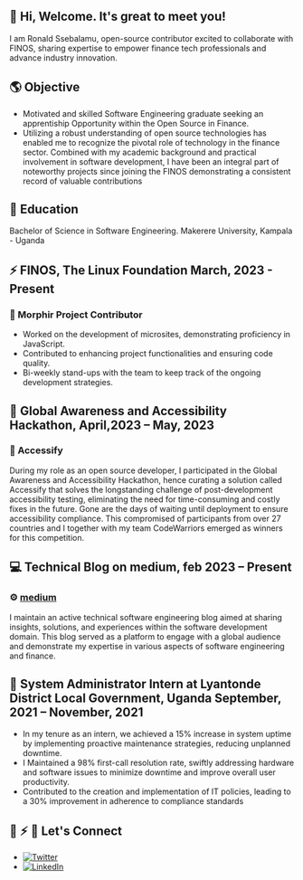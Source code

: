 ## 👋 Hi, Welcome. It's great to meet you!
I am Ronald Ssebalamu, open-source contributor excited to collaborate with FINOS, sharing expertise to empower finance tech professionals and advance industry innovation. 
## 🌎 Objective
* Motivated and skilled Software Engineering graduate seeking an apprentiship Opportunity within the Open Source in Finance.
* Utilizing a robust understanding of open source technologies has enabled me to recognize the
pivotal role of technology in the finance sector. Combined with my academic background and
practical involvement in software development, I have been an integral part of noteworthy projects
since joining the FINOS demonstrating a consistent record of valuable contributions
## 🏫 Education
Bachelor of Science in Software Engineering.
Makerere University, Kampala - Uganda

## ⚡ FINOS, The Linux Foundation March, 2023 - Present
### 🤖 Morphir Project Contributor
* Worked on the development of microsites, demonstrating proficiency in JavaScript.
* Contributed to enhancing project functionalities and ensuring code quality.
* Bi-weekly stand-ups with the team to keep track of the ongoing development strategies.
## 🚀 Global Awareness and Accessibility Hackathon, April,2023 – May, 2023
### 🎉 Accessify
During my role as an open source developer, I participated in the Global Awareness and
Accessibility Hackathon, hence curating a solution called Accessify that solves the longstanding
challenge of post-development accessibility testing, eliminating the need for time-consuming and
costly fixes in the future. Gone are the days of waiting until deployment to ensure accessibility
compliance.
This compromised of participants from over 27 countries and I together with my team
CodeWarriors emerged as winners for this competition.
## 💻 Technical Blog on medium, feb 2023 – Present
### ⚙️ [medium](https://medium.com/@ronaldssebalamu)
I maintain an active technical software engineering blog aimed at sharing insights, solutions, and
experiences within the software development domain. This blog served as a platform to engage with
a global audience and demonstrate my expertise in various aspects of software engineering and finance.
## 🔌 System Administrator Intern at Lyantonde District Local Government, Uganda September, 2021 – November, 2021
* In my tenure as an intern, we achieved a 15% increase in system uptime by implementing
proactive maintenance strategies, reducing unplanned downtime.
* I Maintained a 98% first-call resolution rate, swiftly addressing hardware and software issues
to minimize downtime and improve overall user productivity.
* Contributed to the creation and implementation of IT policies, leading to a 30%
improvement in adherence to compliance standards

## 🤜 ⚡ 🤛 Let's Connect 
* [![Twitter](https://img.shields.io/twitter/follow/thee_freelancer?style=social&logo=twitter)](https://twitter.com/thee_freelancer)
* [![LinkedIn](https://img.shields.io/badge/LinkedIn-Connect-blue?style=flat&logo=linkedin)](https://www.linkedin.com/in/ronald-g-ssebalamu-2018b1165/)

<!---
ronaldssebalamu/ronaldssebalamu is a ✨ special ✨ repository because its `README.md` (this file) appears on your GitHub profile.
You can click the Preview link to take a look at your changes.
--->
